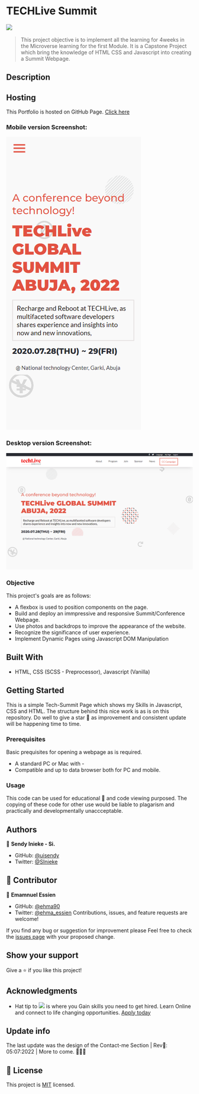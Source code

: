 # TECHLive Summit

![](https://img.shields.io/badge/Microverse-blueviolet)

> This project objective is to implement all the learning for 4weeks in the Microverse learning for the first Module. It is a Capstone Project which bring the knowledge of HTML CSS and Javascript into creating a Summit Webpage.

## Description

## Hosting

This Portfolio is hosted on GitHub Page. [Click here](https://uisendy.github.io/MyPortFolio/)

### Mobile version Screenshot:

![screenshot](./asset/images/Completed%20Project/Mobile%20Ver.PNG)

### Desktop version Screenshot:

![screenshot](./asset/images/Completed%20Project/Desktop%20Ver.PNG)

### Objective

This project's goals are as follows:

- A flexbox is used to position components on the page.
- Build and deploy an immpressive and responsive Summit/Conference Webpage.
- Use photos and backdrops to improve the appearance of the website.
- Recognize the significance of user experience.
- Implement Dynamic Pages using Javascript DOM Manipulation

## Built With

- HTML, CSS (SCSS - Preprocessor), Javascript (Vanilla)

## Getting Started

This is a simple Tech-Summit Page which shows my Skills in Javascript, CSS and HTML. The structure behind this nice work is as is on this repository. Do well to give a star 🌟 as improvement and consistent update will be happening time to time.

### Prerequisites

Basic prequisites for opening a webpage as is required.

- A standard PC or Mac with -
- Compatible and up to data browser both for PC and mobile.

### Usage

This code can be used for educational 📘 and code viewing purposed. The copying of these code for other use would be liable to plagarism and practically and developmentally unaccceptable.

## Authors

👤 **Sendy Inieke - Si.**

- GitHub: [@uisendy](https://github.com/uisendy)
- Twitter: [@SInieke](https://twitter.com/SInieke)

## 🤝 Contributor

👤 **Emamnuel Essien**

- GitHub: [@ehma90](https://github.com/ehma90)
- Twitter: [@ehma_essien](https://twitter.com/ehma_essien)
  Contributions, issues, and feature requests are welcome!

If you find any bug or suggestion for improvement please Feel free to check the [issues page](../../issues/) with your proposed change.

## Show your support

Give a ⭐️ if you like this project!

## Acknowledgments

- Hat tip to ![](https://img.shields.io/badge/Microverse-blueviolet) is where you Gain skills you need to get hired. Learn Online and connect to life changing opportunities. [Apply today](https://www.microverse.org/?grsf=uv064g)

## Update info

The last update was the design of the Contact-me Section | Rev📅: 05:07:2022 | More to come. 🚀🚀🚀

## 📝 License

This project is [MIT](./MIT.md) licensed.
